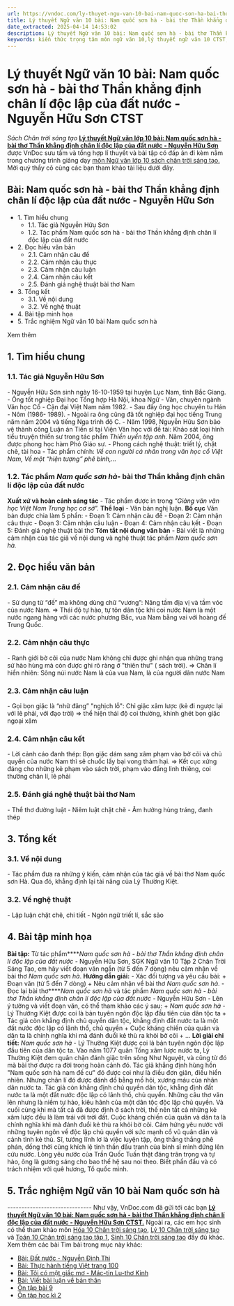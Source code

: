 ```yaml
---
url: https://vndoc.com/ly-thuyet-ngu-van-10-bai-nam-quoc-son-ha-bai-tho-than-khang-dinh-chan-li-doc-lap-cua-dat-nuoc-nguyen-huu-son-ctst-292465
title: Lý thuyết Ngữ văn 10 bài: Nam quốc sơn hà - bài thơ Thần khẳng định chân lí độc lập của đất nước - Nguyễn Hữu Sơn CTST - Sách Chân trời sáng tạo - VnDoc.com
date_extracted: 2025-04-14 14:53:02
description: Lý thuyết Ngữ văn 10 bài: Nam quốc sơn hà - bài thơ Thần khẳng định chân lí độc lập của đất nước - Nguyễn Hữu Sơn sách Chân trời sáng tạo được VnDoc sưu tầm và giới thiệu  để tham khảo chuẩn bị cho bài giảng học kì mới sắp tới đây của mình.
keywords: kiến thức trọng tâm môn ngữ văn 10,lý thuyết ngữ văn 10 CTST,ngữ văn lớp 10,ôn tập lý thuyết văn lớp 10,lý thuyết môn ngữ văn 10,lý thuyết văn 10 CTST,Lý thuyết môn ngữ văn 10 bài Nam quốc sơn hà - bài thơ Thần khẳng định chân lí độc lập của đất nước - Nguyễn Hữu Sơn,Nam quốc sơn hà,trắc nghiệm ngữ văn 10 CTST,văn 10 chân trời sáng tạo
---
```


# Lý thuyết Ngữ văn 10 bài: Nam quốc sơn hà - bài thơ Thần khẳng định chân lí độc lập của đất nước - Nguyễn Hữu Sơn CTST
 _Sách Chân trời sáng tạo_
**[Lý thuyết Ngữ văn lớp 10 bài: Nam quốc sơn hà - bài thơ Thần khẳng định chân lí độc lập của đất nước - Nguyễn Hữu Sơn](<https://vndoc.com/ly-thuyet-ngu-van-10-bai-nam-quoc-son-ha-bai-tho-than-khang-dinh-chan-li-doc-lap-cua-dat-nuoc-nguyen-huu-son-ctst-292465>)** được VnDoc sưu tầm và tổng hợp lí thuyết và bài tập có đáp án đi kèm nằm trong chương trình giảng dạy [môn Ngữ văn lớp 10 sách chân trời sáng tạo. ](<https://vndoc.com/ngu-van-10-chan-troi-sang-tao-tap1>)Mời quý thầy cô cùng các bạn tham khảo tài liệu dưới đây.
## Bài: Nam quốc sơn hà - bài thơ Thần khẳng định chân lí độc lập của đất nước - Nguyễn Hữu Sơn
  * 1\. Tìm hiểu chung
    * 1.1. Tác giả Nguyễn Hữu Sơn
    * 1.2. Tác phẩm Nam quốc sơn hà - bài thơ Thần khẳng định chân lí độc lập của đất nước
  * 2\. Đọc hiểu văn bản 
    * 2.1. Cảm nhận câu đề
    * 2.2. Cảm nhận câu thực
    * 2.3. Cảm nhận câu luận
    * 2.4. Cảm nhận câu kết
    * 2.5. Đánh giá nghệ thuật bài thơ Nam
  * 3\. Tổng kết
    * 3.1. Về nội dung
    * 3.2. Về nghệ thuật
  * 4\. Bài tập minh họa
  * 5\. Trắc nghiệm Ngữ văn 10 bài Nam quốc sơn hà

Xem thêm
## **1\. Tìm hiểu chung**
### **1.1. Tác giả Nguyễn Hữu Sơn**
\- Nguyễn Hữu Sơn sinh ngày 16-10-1959 tại huyện Lục Nam, tỉnh Bắc Giang.
\- Ông tốt nghiệp Đại học Tổng hợp Hà Nội, khoa Ngữ - Văn, chuyên ngành Văn học Cổ - Cận đại Việt Nam năm 1982.
\- Sau đấy ông học chuyên tu Hán - Nôm \(1986- 1989\).
\- Ngoài ra ông cũng đã tốt nghiệp đại học tiếng Trung năm năm 2004 và tiếng Nga trình độ C.
\- Năm 1998, Nguyễn Hữu Sơn bảo vệ thành công Luận án Tiến sĩ tại Viện Văn học với đề tài: Khảo sát loại hình tiểu truyện thiền sư trong tác phẩm _Thiền uyển tập anh._ Năm 2004, ông được phong học hàm Phó Giáo sư.
\- Phong cách nghệ thuật: triết lý, chặt chẽ, tài hoa
\- Tác phẩm chính: _Về con người cá nhân trong văn học cổ Việt Nam, Về một “hiện tượng” phê bình,..._
### **1.2. Tác phẩm** _Nam quốc sơn hà_**\- bài thơ Thần khẳng định chân lí độc lập của đất nước**
**Xuất xứ và hoàn cảnh sáng tác**
\- Tác phẩm được in trong _“Giảng văn văn học Việt Nam Trung học cơ sở”._
**Thể loại**
\- Văn bản nghị luận.
**Bố cục**
Văn bản được chia làm 5 phần:
\- Đoạn 1: Cảm nhận câu đề
\- Đoạn 2: Cảm nhận câu thực
\- Đoạn 3: Cảm nhận câu luận
\- Đoạn 4: Cảm nhận câu kết
\- Đoạn 5: Đánh giá nghệ thuật bài thơ
**Tóm tắt nội dung văn bản**
\- Bài viết là những cảm nhận của tác giả về nội dung và nghệ thuật tác phẩm _Nam quốc sơn hà._
## **2\. Đọc hiểu văn bản**
### **2.1. Cảm nhận câu đề**
\- Sử dụng từ “đế” mà không dùng chữ “vương”: Nâng tầm địa vị và tầm vóc của nước Nam.
=> Thái độ tự hào, tự tôn dân tộc khi coi nước Nam là một nước ngang hàng với các nước phương Bắc, vua Nam bằng vai với hoàng đế Trung Quốc.
### **2.2. Cảm nhận câu thực**
\- Ranh giới bờ cõi của nước Nam không chỉ được ghi nhận qua những trang sử hào hùng mà còn được ghi rõ ràng ở "thiên thư" \( sách trời\).
=> Chân lí hiển nhiên: Sông núi nước Nam là của vua Nam, là của người dân nước Nam
### **2.3. Cảm nhận câu luận**
\- Gọi bọn giặc là “nhữ đăng”
"nghịch lỗ": Chỉ giặc xâm lược \(kẻ đi ngược lại với lẽ phải, với đạo trời\)
=> thể hiện thái độ coi thường, khinh ghét bọn giặc ngoại xâm
### **2.4. Cảm nhận câu kết**
\- Lời cảnh cáo đanh thép: Bọn giặc dám sang xâm phạm vào bờ cõi và chủ quyền của nước Nam thì sẽ chuốc lấy bại vong thảm hại.
=> Kết cục xứng đáng cho những kẻ phạm vào sách trời, phạm vào đấng linh thiêng, coi thường chân lí, lẽ phải
### **2.5. Đánh giá nghệ thuật bài thơ Nam**
\- Thể thơ đường luật
\- Niêm luật chặt chẽ
\- Âm hưởng hùng tráng, đanh thép
## **3\. Tổng kết**
### **3.1. Về nội dung**
\- Tác phẩm đưa ra những ý kiến, cảm nhận của tác giả về bài thơ Nam quốc sơn Hà. Qua đó, khẳng định lại tài năng của Lý Thường Kiệt.
### **3.2. Về nghệ thuật**
\- Lập luận chặt chẽ, chi tiết
\- Ngôn ngữ triết lí, sắc sảo
## **4\. Bài tập minh họa**
**Bài tập:** Từ tác phẩm****_Nam quốc sơn hà - bài thơ Thần khẳng định chân lí độc lập của đất nước -_ Nguyễn Hữu Sơn, SGK Ngữ văn 10 Tập 2 Chân Trời Sáng Tạo, em hãy viết đoạn văn ngắn \(từ 5 đến 7 dòng\) nêu cảm nhận về bài thơ _Nam quốc sơn hà_.
**Hướng dẫn giải:**
\- Xác đối tượng và yêu cầu bài:
\+ Đoạn văn \(từ 5 đến 7 dòng\)
\+ Nêu cảm nhận về bài thơ _Nam quốc sơn hà_.
\- Đọc lại bài thơ****_Nam quốc sơn hà_ và tác phẩm _Nam quốc sơn hà - bài thơ Thần khẳng định chân lí độc lập của đất nước -_ Nguyễn Hữu Sơn
\- Lên ý tưởng và viết đoạn văn, có thể tham khảo các ý sau:
\+ _Nam quốc sơn hà_ \- Lý Thường Kiệt được coi là bản tuyên ngôn độc lập đầu tiên của dân tộc ta
\+ Tác giả còn khẳng định chủ quyền dân tộc, khẳng định đất nước ta là một đất nước độc lập có lãnh thổ, chủ quyền
\+ Cuộc kháng chiến của quân và dân ta là chính nghĩa khi mà đánh đuổi kẻ thù ra khỏi bờ cõi
\+ ...
**Lời giải chi tiết:**
_Nam quốc sơn hà_ \- Lý Thường Kiệt được coi là bản tuyên ngôn độc lập đầu tiên của dân tộc ta. Vào năm 1077 quân Tống xâm lược nước ta, Lý Thường Kiệt đem quân chặn đánh giặc trên sông Như Nguyệt, và cũng từ đó mà bài thơ được ra đời trong hoàn cảnh đó. Tác giả khẳng định hùng hồn "Nam quốc sơn hà nam đế cư" đó được coi như là điều đơn giản, điều hiển nhiên. Nhưng chân lí đó được đánh đổ bằng mồ hôi, xương máu của nhân dân nước ta. Tác giả còn khẳng định chủ quyền dân tộc, khẳng định đất nước ta là một đất nước độc lập có lãnh thổ, chủ quyền. Những câu thơ văn lên nhưng là niềm tự hào, kiêu hãnh của một dân tộc độc lập chủ quyền. Và cuối cùng khi mà tất cả đã được định ở  sách trời, thế nên tất cả những kẻ xâm lược đều là làm trái với trời đất. Cuộc kháng chiến của quân và dân ta là chính nghĩa khi mà đánh đuổi kẻ thù ra khỏi bờ cõi. Cảm hứng yêu nước với những tuyên ngôn về độc lập chủ quyền với sức mạnh cổ vũ quân dân và cảnh tỉnh kẻ thù.
Sĩ, tướng lĩnh lơ là việc luyện tập, ông thẳng thắng phê phán, đồng thời cũng khích lệ tinh thần đấu tranh của binh sĩ mình đứng lên cứu nước. Lòng yêu nước của Trần Quốc Tuấn thật đáng trân trọng và tự hào, ông là gương sáng cho bao thế hệ sau noi theo. Biết phấn đấu và có trách nhiệm với quê hương, Tổ quốc mình.
## 5\. Trắc nghiệm Ngữ văn 10 bài Nam quốc sơn hà
 _\------------------------------_
Như vậy, VnDoc.com đã gửi tới các bạn **[Lý thuyết Ngữ văn 10 bài: Nam quốc sơn hà - bài thơ Thần khẳng định chân lí độc lập của đất nước - Nguyễn Hữu Sơn CTST.](<https://vndoc.com/ly-thuyet-ngu-van-10-bai-nam-quoc-son-ha-bai-tho-than-khang-dinh-chan-li-doc-lap-cua-dat-nuoc-nguyen-huu-son-ctst-292465>)** Ngoài ra, các em học sinh có thể tham khảo môn [Hóa 10 Chân trời sáng tạo](<https://vndoc.com/hoa-10-chan-troi-sang-tao>), [Lý 10 Chân trời sáng tạo](<https://vndoc.com/vat-ly-10-chan-troi-sang-tao>) và [Toán 10 Chân trời sáng tạo tập 1](<https://vndoc.com/toan-10-chan-troi-sang-tao-tap1>), [Sinh 10 Chân trời sáng tạo](<https://vndoc.com/sinh-hoc-10-chan-troi-sang-tao>) đầy đủ khác.
Xem thêm các bài Tìm bài trong mục này khác:
  * [Bài: Đất nước - Nguyễn Đình Thi](</ly-thuyet-ngu-van-10-bai-dat-nuoc-nguyen-dinh-thi-ctst-292462>)
  * [Bài: Thực hành tiếng Việt trang 100](</ly-thuyet-ngu-van-10-bai-thuc-hanh-tieng-viet-trang-100-ctst-292467>)
  * [Bài: Tôi có một giấc mơ - Mác-tin Lu-thơ Kinh](</ly-thuyet-ngu-van-10-bai-toi-co-mot-giac-mo-mac-tin-lu-tho-kinh-ctst-292470>)
  * [Bài: Viết bài luận về bản thân](</ly-thuyet-ngu-van-10-bai-viet-bai-luan-ve-ban-than-ctst-292484>)
  * [Ôn tập bài 9](</ly-thuyet-ngu-van-10-bai-on-tap-bai-9-ctst-292633>)
  * [Ôn tập học kì 2](</ly-thuyet-ngu-van-10-bai-on-tap-hoc-ki-2-ctst-292645>)

